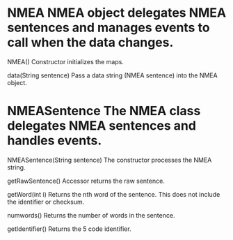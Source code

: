 NMEA
NMEA object delegates NMEA sentences and manages events to call when the data changes.
===
NMEA()
Constructor initializes the maps.

data(String sentence)
Pass a data string (NMEA sentence) into the NMEA object.

NMEASentence
The NMEA class delegates NMEA sentences and handles events.
===
NMEASentence(String sentence)
The constructor processes the NMEA string.

getRawSentence()
Accessor returns the raw sentence.

getWord(int i)
Returns the nth word of the sentence. This does not include the identifier or checksum.

numwords()
Returns the number of words in the sentence.

getIdentifier()
Returns the 5 code identifier.

